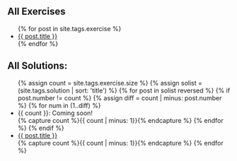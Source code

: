 <div class="left">
<h2 class="midheader"> All Exercises</h2>
<ul>
  {% for post in site.tags.exercise %}
    <li>
      <a href="{{ site.baseurl }}{{ post.url }}">{{ post.title }}</a>
    </li>
  {% endfor %}
</ul>
</div>

<div class="right">
<h2 class="midheader"> All Solutions: </h2>
<ul>
  {% assign count = site.tags.exercise.size %}
  {% assign solist = (site.tags.solution | sort: 'title') %}
  {% for post in solist reversed %}
    {% if post.number != count %}
        {% assign diff = count | minus: post.number %}
        {% for num in (1..diff) %}
          <li>{{ count }}: Coming soon!</li>
          {% capture count %}{{ count | minus: 1}}{% endcapture %}
        {% endfor %}
    {% endif %}
    <li><a href="{{ site.baseurl }}{{ post.url }}">{{ post.title }}</a></li>
    {% capture count %}{{ count | minus: 1}}{% endcapture %}
  {% endfor %}
</ul>
</div>